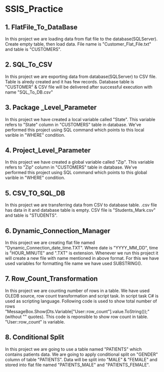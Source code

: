 # SSIS_Practice
## 1. FlatFile_To_DataBase
In this project we are loading data from flat file to the database(SQLServer).
Create empty table, then load data. File name is "Customer_Flat_File.txt" and table is "CUSTOMERS".

## 2. SQL_To_CSV
In this project we are exporting data from database(SQLServer) to CSV file.
Table is alredy created and it has few records.
Database table is "CUSTOMER" & CSV file will be delivered after successful execution with name "SQL_To_DB.csv"

## 3. Package _Level_Parameter
In this project we have created a local variable called "State".
This variable refers to "State" column in "CUSTOMERS" table in database.
We've performed this project using SQL command which points to this local varible in "WHERE" condition.

## 4. Project_Level_Parameter
In this project we have created a global variable called "Zip".
This variable refers to "Zip" column in "CUSTOMERS" table in database.
We've performed this project using SQL command which points to this global varible in "WHERE" condition.

## 5. CSV_TO_SQL_DB
In this project we are transferring data from CSV to database table.
.csv file has data in it and database table is empty.
CSV file is "Students_Mark.csv" and table is "STUDENTS".

## 6. Dynamic_Connection_Manager
In this project we are creating flat file named "Dynamic_Connection_date_time.TXT". Where date is "YYYY_MM_DD",
time is "HOUR_MINUTE" and ".TXT" is extension. Whenever we run this project it will create a new file with name
mentioned in above format. For this we have used variables for formatting file name we have used SUBSTRING(). 

## 7. Row_Count_Transformation
In this project we are counting number of rows in a table. We have used OLEDB source, row count transformation and
script task. In script task C# is used as scripting language. Following code is used to show total number of rows
"MessageBox.Show(Dts.Variable["User::row_count"].value.ToString());" (without "" quotes). This code is reponsible to 
show row count in table. "User::row_count" is variable.

## 8. Conditional Split
In this project we are going to use a table named "PATIENTS" which contains patients data. We are going to apply 
conditional split on "GENDER" column of table "PATIENTS". Data will be split into "MALE" & "FEMALE" and stored into
flat file named "PATIENTS_MALE" and "PATIENTS_FEMALE".